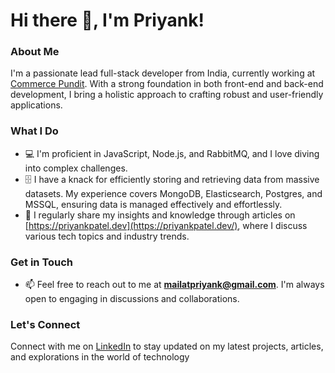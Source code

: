 # Hi there 👋, I'm Priyank!

### About Me
I'm a passionate lead full-stack developer from India, currently working at [Commerce Pundit](https://www.commercepundit.com/). With a strong foundation in both front-end and back-end development, I bring a holistic approach to crafting robust and user-friendly applications.

### What I Do
- 💻 I'm proficient in JavaScript, Node.js, and RabbitMQ, and I love diving into complex challenges.
- 🗄️ I have a knack for efficiently storing and retrieving data from massive datasets. My experience covers MongoDB, Elasticsearch, Postgres, and MSSQL, ensuring data is managed effectively and effortlessly.
- 📝 I regularly share my insights and knowledge through articles on [https://priyankpatel.dev](https://priyankpatel.dev/), where I discuss various tech topics and industry trends.

### Get in Touch
- 📫 Feel free to reach out to me at **mailatpriyank@gmail.com**. I'm always open to engaging in discussions and collaborations.

### Let's Connect
Connect with me on [LinkedIn](https://www.linkedin.com/in/priyank90/) to stay updated on my latest projects, articles, and explorations in the world of technology


